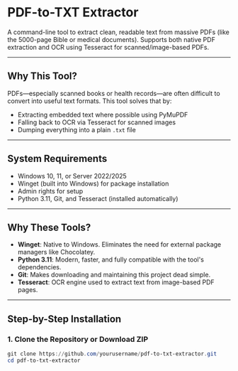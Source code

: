 # PDF-to-TXT Extractor

A command-line tool to extract clean, readable text from massive PDFs (like the 5000-page Bible or medical documents). Supports both native PDF extraction and OCR using Tesseract for scanned/image-based PDFs.

---

## Why This Tool?

PDFs—especially scanned books or health records—are often difficult to convert into useful text formats. This tool solves that by:
- Extracting embedded text where possible using PyMuPDF
- Falling back to OCR via Tesseract for scanned images
- Dumping everything into a plain `.txt` file

---

## System Requirements

- Windows 10, 11, or Server 2022/2025
- Winget (built into Windows) for package installation
- Admin rights for setup
- Python 3.11, Git, and Tesseract (installed automatically)

---

## Why These Tools?

- **Winget**: Native to Windows. Eliminates the need for external package managers like Chocolatey.
- **Python 3.11**: Modern, faster, and fully compatible with the tool's dependencies.
- **Git**: Makes downloading and maintaining this project dead simple.
- **Tesseract**: OCR engine used to extract text from image-based PDF pages.

---

## Step-by-Step Installation

### 1. Clone the Repository or Download ZIP

```powershell
git clone https://github.com/yourusername/pdf-to-txt-extractor.git
cd pdf-to-txt-extractor
